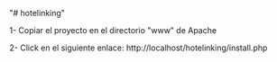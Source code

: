 "# hotelinking" 

1- Copiar el proyecto en el directorio "www" de Apache

2- Click en el siguiente enlace: http://localhost/hotelinking/install.php
